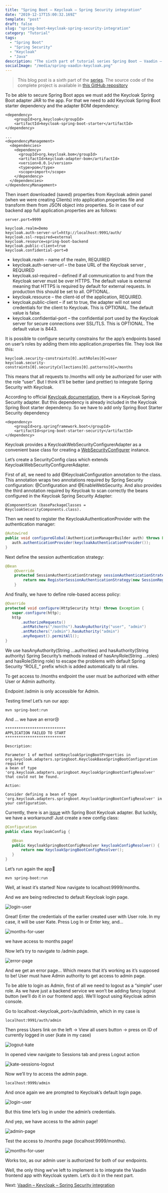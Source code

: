 ```yaml
---
title: "Spring Boot – Keycloak – Spring Security integration"
date: "2019-12-17T15:00:32.169Z"
template: "post"
draft: false
slug: "spring-boot–keycloak-spring-security-integration"
category: "Tutorial"
tags:
  - "Spring Boot"
  - "Spring Security"
  - "Keycloak"
  - "Java"
description: "The sixth part of tutorial series Spring Boot – Vaadin – Keycloak – Spring Security Integration."
socialImage: "/media/spring-vaadin-keycloak.png"
---
```


> This blog post is a sixth part of the [series](https://ramonak.io/posts/spring-boot-vaadin-keycloak-spring-security-integration).
> The source code of the complete project is available in <a href="https://github.com/KaterinaLupacheva/spring-boot-vaadin-keycloak-demo" target="_blank">this GitHub repository</a>

To be able to secure Spring Boot apps we must add the Keycloak Spring Boot adapter JAR to the app.  For that we need to add Keycloak Spring Boot starter dependency and the adapter BOM dependency: 

```
<dependency>
    <groupId>org.keycloak</groupId>
    <artifactId>keycloak-spring-boot-starter</artifactId>
</dependency>

...
<dependencyManagement>
  <dependencies>
    <dependency>
      <groupId>org.keycloak.bom</groupId>
      <artifactId>keycloak-adapter-bom</artifactId>
      <version>8.0.1</version>
      <type>pom</type>
      <scope>import</scope>
    </dependency>
  </dependencies>
</dependencyManagement>
```

Then insert downloaded (saved) properties from Keycloak admin panel (when we were creating Clients) into application.properties file and transform them from JSON object into properties. So in case of our backend app full application.properties are as follows:

```
server.port=9999

keycloak.realm=Demo
keycloak.auth-server-url=http://localhost:9991/auth/
keycloak.ssl-required=external
keycloak.resource=spring-boot-backend
keycloak.public-client=true
keycloak.confidential-port=0
```

* keycloak.realm – name of the realm, REQUIRED
* keycloak.auth-server-url – the base URL of the Keycloak server , REQUIRED
* keycloak.ssl-required – defined if all communication to and from the Keycloak server must be over HTTPS. The default value is external meaning that HTTPS is required by default for external requests. In production this should be set to all. OPTIONAL. 
* keycloak.resource – the client-id of the application, REQUIRED.
* keycloak.public-client – if set to true, the adapter will not send credentials for the client to Keycloak. This is OPTIONAL. The default value is false.
* keycloak.confidential-port – the confidential port used by the Keycloak server for secure connections over SSL/TLS. This is OPTIONAL. The default value is 8443.

It is possible to configure security constrains for the app’s endpoints based on user’s roles by adding them into application.properties file. They look like this:

```
keycloak.security-constraints[0].authRoles[0]=user
keycloak.security-constraints[0].securityCollections[0].patterns[0]=/months
```

This means that all requests to /months will only be authorized for user with the role “user”. But I think it’ll be better (and prettier) to integrate Spring Security with Keycloak.

According to official [Keycloak documentation](https://www.keycloak.org/docs/latest/securing_apps/index.html), there is a Keycloak Spring Security adapter. But this dependency is already included in the Keycloak Spring Boot starter dependency. So we have to add only Spring Boot Starter Security dependency

```
<dependency>
	<groupId>org.springframework.boot</groupId>
	<artifactId>spring-boot-starter-security</artifactId>
</dependency>
```

Keycloak provides a KeycloakWebSecurityConfigurerAdapter as a convenient base class for creating a [WebSecurityConfigurer](https://docs.spring.io/spring-security/site/docs/4.0.x/apidocs/org/springframework/security/config/annotation/web/WebSecurityConfigurer.html) instance.

Let’s create a SecurityConfig class which extends KeycloakWebSecurityConfigurerAdapter.

First of all, we need to add @KeycloakConfiguration annotation to the class. This annotation wraps two annotations required by Spring Security configuration: @Configuration and @EnableWebSecurity. And also provides the third annotation required by Keycloak to scan correctly the beans configured in the Keycloak Spring Security Adapter: 

```
@ComponentScan (basePackageClasses = KeycloakSecurityComponents.class). 
```

Then we need to register the KeycloakAuthenticationProvider with the authentication manager:

```java
@Autowired
public void configureGlobal(AuthenticationManagerBuilder auth) throws Exception {
   auth.authenticationProvider(keycloakAuthenticationProvider());
}
```

Next define the session authentication strategy:

```java
@Bean
    @Override
    protected SessionAuthenticationStrategy sessionAuthenticationStrategy() {
        return new RegisterSessionAuthenticationStrategy(new SessionRegistryImpl());
    }
```

And finally, we have to define role-based access policy:

```java
@Override
protected void configure(HttpSecurity http) throws Exception {
   super.configure(http);
   http
       .authorizeRequests()
       .antMatchers("/months").hasAnyAuthority("user", "admin")
       .antMatchers("/admin").hasAuthority("admin")
       .anyRequest().permitAll();
}
```

We use hasAnyAuthority(String …authorities) and hasAuthority(String authority) Spring Security’s methods instead of hasAnyRole(String …roles) and hasRole(String role) to escape the problems with default Spring Security “ROLE_” prefix which is added automatically to all roles. 

To get access to /months endpoint the user must be authorized with either User or Admin authority.

Endpoint /admin is only accessible for Admin.

Testing time! Let’s run our app:

```
mvn spring-boot:run
```

And … we have an error😢 

```
***************************
APPLICATION FAILED TO START
***************************

Description:

Parameter 1 of method setKeycloakSpringBootProperties in org.keycloak.adapters.springboot.KeycloakBaseSpringBootConfiguration required
a bean of type 'org.keycloak.adapters.springboot.KeycloakSpringBootConfigResolver' that could not be found.

Action:

Consider defining a bean of type 'org.keycloak.adapters.springboot.KeycloakSpringBootConfigResolver' in your configuration.
```

Currently, there is an [issue](https://issues.redhat.com/browse/KEYCLOAK-11282) with Spring Boot Keycloak adapter. But luckily, we have a workaround! Just create a new config class:

```java
@Configuration
public class KeycloakConfig {

   @Bean
   public KeycloakSpringBootConfigResolver keycloakConfigResolver() {
       return new KeycloakSpringBootConfigResolver();
   }
}
```

Let’s run again the app🤞

```
mvn spring-boot:run
```

Well, at least it’s started! Now navigate to localhost:9999/months.

And we are being redirected to default Keycloak login page.

![login-user](/posts/Vaadin-KeyCloak/login-user.JPG)

Great! Enter the credentials of the earlier created user with User role. In my case, it will be user Kate. Press Log In or Enter key, and…

![months-for-user](/posts/Vaadin-KeyCloak/months-for-user.JPG)

we have access to months page!

Now let’s try to navigate to /admin page.

![error-page](/posts/Vaadin-KeyCloak/error-page.JPG)

And we get an error page… Which means that it’s working as it’s supposed to be! User must have Admin authority to get access to admin page.

To be able to login as Admin,  first of all we need to logout as a “simple” user role. As we have just a backend service we won’t be adding fancy logout button (we’ll do it in our frontend app). We’ll logout using Keycloak admin console.

Go to localhost:<keycloak_port>/auth/admin, which in my case is

```
localhost:9991/auth/admin
```

Then press Users link on the left -> View all users button -> press on ID of currently logged in user (kate in my case)

![logout-kate](/posts/Vaadin-KeyCloak/logout-kate.jpg)

In opened view navigate to Sessions tab and press Logout action

![kate-sessions-logout](/posts/Vaadin-KeyCloak/kate-sessions-logout.jpg)

Now we’ll try to access the admin page.

```
localhost:9999/admin
```

And once again we are prompted to Keycloak’s default login page.

![login-user](/posts/Vaadin-KeyCloak/login-user.JPG)

But this time let’s log in under the admin’s credentials.

And yep, we have access to the admin page!

![admin-page](/posts/Vaadin-KeyCloak/admin.JPG)

Test the access to /months page (localhost:9999/months).

![months-for-user](/posts/Vaadin-KeyCloak/months-for-user.JPG)

Works too, as our admin user is authorized for both of our endpoints.

Well, the only thing we’ve left to implement is to integrate the Vaadin frontend app with Keycloak system. Let’s do it in the next part.

Next: [Vaadin – Keycloak – Spring Security integration](/posts/vaadin–keycloak–spring-security-integration)